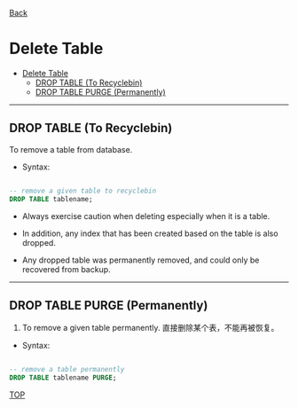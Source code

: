[Back](../index.md)

# Delete Table

- [Delete Table](#delete-table)
    - [DROP TABLE (To Recyclebin)](#drop-table-to-recyclebin)
    - [DROP TABLE PURGE (Permanently)](#drop-table-purge-permanently)

---

## DROP TABLE (To Recyclebin)

To remove a table from database.

- Syntax:
```sql

-- remove a given table to recyclebin
DROP TABLE tablename;

```

- Always exercise caution when deleting especially when it is a table.

- In addition, any index that has been created based on the table is also dropped.

- Any dropped table was permanently removed, and could only be recovered from backup.

---

## DROP TABLE PURGE (Permanently)

1. To remove a given table permanently.
直接删除某个表，不能再被恢复。

- Syntax:
```sql

-- remove a table permanently
DROP TABLE tablename PURGE;

```

[TOP](#delete-table)
